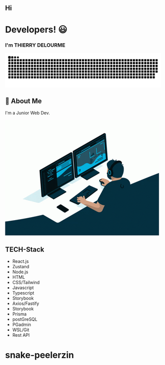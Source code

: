 ## Hi

# Developers! 😃

### I'm THIERRY DELOURME

![Logo](./snake.svg)

####

#####

## 🚀 About Me

I'm a Junior Web Dev.

![image](./coding.gif)

## TECH-Stack

- React.js
- Zustand
- Node.js
- HTML
- CSS/Tailwind
- Javascript
- Typescript
- Storybook
- Axios/Fastify
- Storybook
- Prisma
- postGreSQL
- PGadmin
- WSL/Git
- Rest API
# snake-peelerzin
